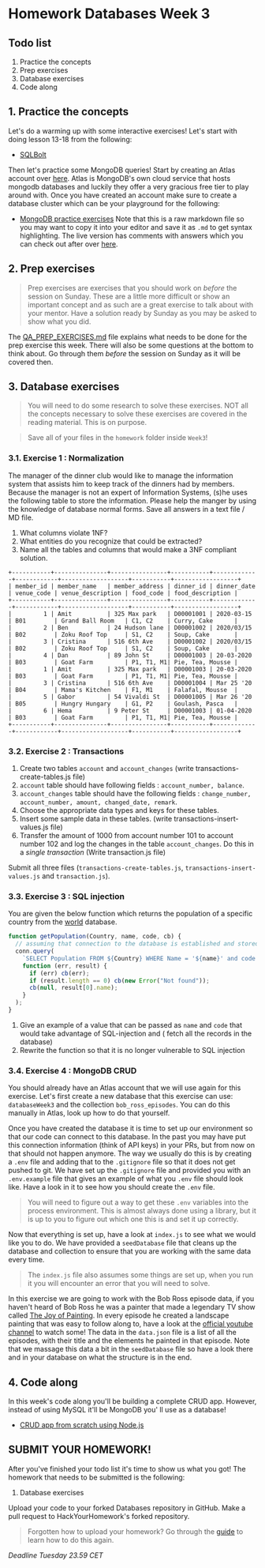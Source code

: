 # Homework Databases Week 3

## Todo list

1. Practice the concepts
2. Prep exercises
3. Database exercises
4. Code along

## 1. Practice the concepts

Let's do a warming up with some interactive exercises! Let's start with doing lesson 13-18 from the following:

- [SQLBolt](https://sqlbolt.com/lesson/select_queries_introduction)

Then let's practice some MongoDB queries! Start by creating an Atlas account
over [here](https://www.mongodb.com/cloud/atlas/lp/try2). Atlas is MongoDB's own cloud service that hosts mongodb
databases and luckily they offer a very gracious free tier to play around with. Once you have created an account make
sure to create a database cluster which can be your playground for the following:

- [MongoDB practice exercises](https://gist.githubusercontent.com/theRemix/7305403e1ab6fc8674f0/raw/c068ab51e930eb133a9443caa314205a89ef4d61/exercise.md)
  Note that this is a raw markdown file so you may want to copy it into your editor and save it as `.md` to get syntax
  highlighting. The live version has comments with answers which you can check out after
  over [here](https://gist.github.com/theRemix/7305403e1ab6fc8674f0#file-exercise-md).

## 2. **Prep exercises**

> Prep exercises are exercises that you should work on _before_ the session on Sunday. These are a little more difficult
> or show an important concept and as such are a great exercise to talk about with your mentor. Have a solution ready by
> Sunday as you may be asked to show what you did.

The [QA_PREP_EXERCISES.md](./QA_PREP_EXERCISES.md) file explains what needs to be done for the prep exercise this week.
There will also be some questions at the bottom to think about. Go through them _before_ the session on Sunday as it
will be covered then.

## 3. Database exercises

> You will need to do some research to solve these exercises. NOT all the concepts necessary to solve these exercises are
> covered in the reading material. This is on purpose.

> Save all of your files in the `homework` folder inside `Week3`!

### 3.1. Exercise 1 : Normalization

The manager of the dinner club would like to manage the information system that assists him to keep track of the dinners
had by members.
Because the manager is not an expert of Information Systems, (s)he uses the following table to store the information.
Please help the manger by using the knowledge of database normal forms.
Save all answers in a text file / MD file.

1. What columns violate 1NF?
2. What entities do you recognize that could be extracted?
3. Name all the tables and columns that would make a 3NF compliant solution.

```
+-----------+---------------+----------------+-----------+-------------+------------+-------------------+-----------+------------------+
| member_id | member_name   | member_address | dinner_id | dinner_date | venue_code | venue_description | food_code | food_description |
+-----------+---------------+----------------+-----------+-------------+------------+-------------------+-----------+------------------+
|         1 | Amit          | 325 Max park   | D00001001 | 2020-03-15  | B01        | Grand Ball Room   | C1, C2    | Curry, Cake      |
|         2 | Ben           | 24 Hudson lane | D00001002 | 2020/03/15  | B02        | Zoku Roof Top     | S1, C2    | Soup, Cake       |
|         3 | Cristina      | 516 6th Ave    | D00001002 | 2020/03/15  | B02        | Zoku Roof Top     | S1, C2    | Soup, Cake       |
|         4 | Dan           | 89 John St     | D00001003 | 20-03-2020  | B03        | Goat Farm         | P1, T1, M1| Pie, Tea, Mousse |
|         1 | Amit          | 325 Max park   | D00001003 | 20-03-2020  | B03        | Goat Farm         | P1, T1, M1| Pie, Tea, Mousse |
|         3 | Cristina      | 516 6th Ave    | D00001004 | Mar 25 '20  | B04        | Mama's Kitchen    | F1, M1    | Falafal, Mousse  |
|         5 | Gabor         | 54 Vivaldi St  | D00001005 | Mar 26 '20  | B05        | Hungry Hungary    | G1, P2    | Goulash, Pasca   |
|         6 | Hema          | 9 Peter St     | D00001003 | 01-04-2020  | B03        | Goat Farm         | P1, T1, M1| Pie, Tea, Mousse |
+-----------+---------------+----------------+-----------+-------------+------------+-------------------+-----------+------------------+
```

### 3.2. Exercise 2 : Transactions

1. Create two tables `account` and `account_changes` (write transactions-create-tables.js file)
2. `account` table should have following fields : `account_number, balance`.
3. `account_changes` table should have the following
   fields : `change_number, account_number, amount, changed_date, remark`.
4. Choose the appropriate data types and keys for these tables.
5. Insert some sample data in these tables. (write transactions-insert-values.js file)
6. Transfer the amount of 1000 from account number 101 to account number 102 and log the changes in the
   table `account_changes`.
   Do this in a _single transaction_ (Write transaction.js file)

Submit all three files (`transactions-create-tables.js`, `transactions-insert-values.js` and `transaction.js`).

### 3.3. Exercise 3 : SQL injection

You are given the below function which returns the population of a specific country from the [world](../Week2/world.sql)
database.

```js
function getPopulation(Country, name, code, cb) {
  // assuming that connection to the database is established and stored as conn
  conn.query(
    `SELECT Population FROM ${Country} WHERE Name = '${name}' and code = '${code}'`,
    function (err, result) {
      if (err) cb(err);
      if (result.length == 0) cb(new Error("Not found"));
      cb(null, result[0].name);
    }
  );
}
```

1. Give an example of a value that can be passed as `name` and `code` that would take advantage of SQL-injection and (
   fetch all the records in the database)
2. Rewrite the function so that it is no longer vulnerable to SQL injection

### 3.4. Exercise 4 : MongoDB CRUD

You should already have an Atlas account that we will use again for this exercise. Let's first create a new database
that this exercise can use: `databaseWeek3` and the collection `bob_ross_episodes`. You can do this manually in Atlas,
look up how to do that yourself.

Once you have created the database it is time to set up our environment so that our code can connect to this database.
In the past you may have put this connection information (think of API keys) in your PRs, but from now on that should
not happen anymore. The way we usually do this is by creating a `.env` file and adding that to the `.gitignore` file so
that it does not get pushed to git. We have set up the `.gitignore` file and provided you with an `.env.example` file
that gives an example of what you `.env` file should look like. Have a look in it to see how you should create
the `.env` file.

> You will need to figure out a way to get these `.env` variables into the process environment. This is almost always
> done using a library, but it is up to you to figure out which one this is and set it up correctly.

Now that everything is set up, have a look at `index.js` to see what we would like you to do. We have provided
a `seedDatabase` file that cleans up the database and collection to ensure that you are working with the same data every
time.

> The `index.js` file also assumes some things are set up, when you run it you will encounter an error that you will
> need to solve.

In this exercise we are going to work with the Bob Ross episode data, if you haven't heard of Bob Ross he was a painter
that made a legendary TV show called [The Joy of Painting](https://en.wikipedia.org/wiki/The_Joy_of_Painting). In every
episode he created a landscape painting that was easy to follow along to, have a look at
the [official youtube channel](https://www.youtube.com/c/BobRossIncVideos) to watch some! The data in the `data.json`
file is a list of all the episodes, with their title and the elements he painted in that episode. Note that we massage
this data a bit in the `seedDatabase` file so have a look there and in your database on what the structure is in the
end.

## 4. Code along

In this week's code along you'll be building a complete CRUD app. However, instead of using MySQL it'll be MongoDB you'
ll use as a database!

- [CRUD app from scratch using Node.js](https://www.youtube.com/watch?v=CyTWPr_WwdI)

## SUBMIT YOUR HOMEWORK!

After you've finished your todo list it's time to show us what you got! The homework that needs to be submitted is the
following:

1. Database exercises

Upload your code to your forked Databases repository in GitHub. Make a pull request to HackYourHomework's forked
repository.

> Forgotten how to upload your homework? Go through the [guide](../hand-in-homework-guide.md) to learn how to do this
> again.

_Deadline Tuesday 23.59 CET_

